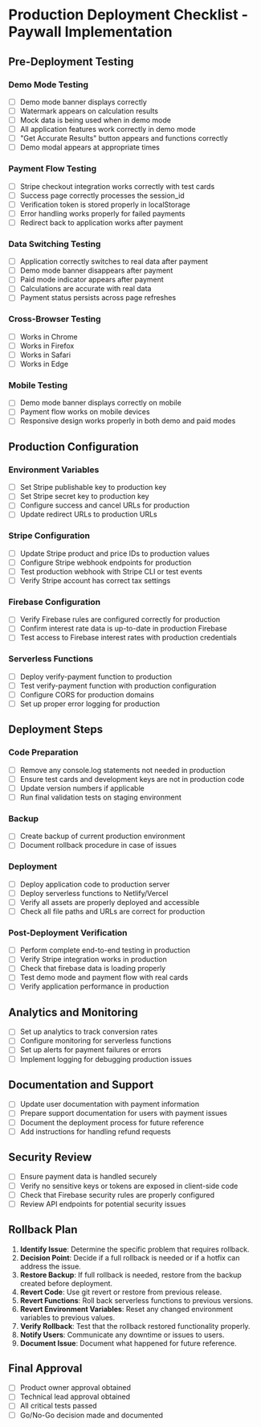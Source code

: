# Production Deployment Checklist - Paywall Implementation

## Pre-Deployment Testing

### Demo Mode Testing
- [ ] Demo mode banner displays correctly
- [ ] Watermark appears on calculation results
- [ ] Mock data is being used when in demo mode
- [ ] All application features work correctly in demo mode
- [ ] "Get Accurate Results" button appears and functions correctly
- [ ] Demo modal appears at appropriate times

### Payment Flow Testing
- [ ] Stripe checkout integration works correctly with test cards
- [ ] Success page correctly processes the session_id
- [ ] Verification token is stored properly in localStorage
- [ ] Error handling works properly for failed payments
- [ ] Redirect back to application works after payment

### Data Switching Testing
- [ ] Application correctly switches to real data after payment
- [ ] Demo mode banner disappears after payment
- [ ] Paid mode indicator appears after payment
- [ ] Calculations are accurate with real data
- [ ] Payment status persists across page refreshes

### Cross-Browser Testing
- [ ] Works in Chrome
- [ ] Works in Firefox
- [ ] Works in Safari
- [ ] Works in Edge

### Mobile Testing
- [ ] Demo mode banner displays correctly on mobile
- [ ] Payment flow works on mobile devices
- [ ] Responsive design works properly in both demo and paid modes

## Production Configuration

### Environment Variables
- [ ] Set Stripe publishable key to production key
- [ ] Set Stripe secret key to production key
- [ ] Configure success and cancel URLs for production
- [ ] Update redirect URLs to production URLs

### Stripe Configuration
- [ ] Update Stripe product and price IDs to production values
- [ ] Configure Stripe webhook endpoints for production
- [ ] Test production webhook with Stripe CLI or test events
- [ ] Verify Stripe account has correct tax settings

### Firebase Configuration
- [ ] Verify Firebase rules are configured correctly for production
- [ ] Confirm interest rate data is up-to-date in production Firebase
- [ ] Test access to Firebase interest rates with production credentials

### Serverless Functions
- [ ] Deploy verify-payment function to production
- [ ] Test verify-payment function with production configuration
- [ ] Configure CORS for production domains
- [ ] Set up proper error logging for production

## Deployment Steps

### Code Preparation
- [ ] Remove any console.log statements not needed in production
- [ ] Ensure test cards and development keys are not in production code
- [ ] Update version numbers if applicable
- [ ] Run final validation tests on staging environment

### Backup
- [ ] Create backup of current production environment
- [ ] Document rollback procedure in case of issues

### Deployment
- [ ] Deploy application code to production server
- [ ] Deploy serverless functions to Netlify/Vercel
- [ ] Verify all assets are properly deployed and accessible
- [ ] Check all file paths and URLs are correct for production

### Post-Deployment Verification
- [ ] Perform complete end-to-end testing in production
- [ ] Verify Stripe integration works in production
- [ ] Check that firebase data is loading properly
- [ ] Test demo mode and payment flow with real cards
- [ ] Verify application performance in production

## Analytics and Monitoring

- [ ] Set up analytics to track conversion rates
- [ ] Configure monitoring for serverless functions
- [ ] Set up alerts for payment failures or errors
- [ ] Implement logging for debugging production issues

## Documentation and Support

- [ ] Update user documentation with payment information
- [ ] Prepare support documentation for users with payment issues
- [ ] Document the deployment process for future reference
- [ ] Add instructions for handling refund requests

## Security Review

- [ ] Ensure payment data is handled securely
- [ ] Verify no sensitive keys or tokens are exposed in client-side code
- [ ] Check that Firebase security rules are properly configured
- [ ] Review API endpoints for potential security issues

## Rollback Plan

1. **Identify Issue**: Determine the specific problem that requires rollback.
2. **Decision Point**: Decide if a full rollback is needed or if a hotfix can address the issue.
3. **Restore Backup**: If full rollback is needed, restore from the backup created before deployment.
4. **Revert Code**: Use git revert or restore from previous release.
5. **Revert Functions**: Roll back serverless functions to previous versions.
6. **Revert Environment Variables**: Reset any changed environment variables to previous values.
7. **Verify Rollback**: Test that the rollback restored functionality properly.
8. **Notify Users**: Communicate any downtime or issues to users.
9. **Document Issue**: Document what happened for future reference.

## Final Approval

- [ ] Product owner approval obtained
- [ ] Technical lead approval obtained
- [ ] All critical tests passed
- [ ] Go/No-Go decision made and documented

